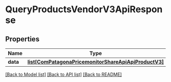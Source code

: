 # QueryProductsVendorV3ApiResponse

## Properties
Name | Type | Description | Notes
------------ | ------------- | ------------- | -------------
**data** | [**list[ComPatagonaPricemonitorShareApiApiProductV3]**](ComPatagonaPricemonitorShareApiApiProductV3.md) |  | 

[[Back to Model list]](../README.md#documentation-for-models) [[Back to API list]](../README.md#documentation-for-api-endpoints) [[Back to README]](../README.md)



